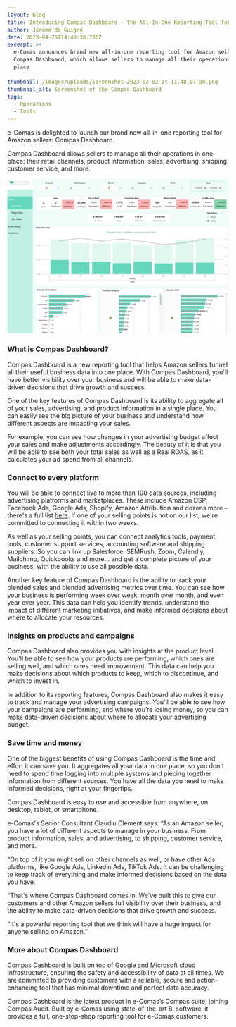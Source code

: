 ```yaml
---
layout: blog
title: Introducing Compas Dashboard - The All-In-One Reporting Tool for Amazon Sellers
author: Jérôme de Guigné
date: 2023-04-25T14:40:38.736Z
excerpt: >+
  e-Comas announces brand new all-in-one reporting tool for Amazon sellers,
  Compas Dashboard, which allows sellers to manage all their operations in one
  place

thumbnail: /images/uploads/screenshot-2023-02-03-at-11.48.07-am.png
thumbnail_alt: Screenshot of the Compas Dashboard
tags:
  - Operations
  - Tools
---
```

<!--StartFragment-->

e-Comas is delighted to launch our brand new all-in-one reporting tool for Amazon sellers: Compas Dashboard.

Compas Dashboard allows sellers to manage all their operations in one place: their retail channels, product information, sales, advertising, shipping, customer service, and more.

![Compas dashboard in action](/images/uploads/screenshot-2023-02-03-at-11.48.07-am-small.jpg)

### What is Compas Dashboard?

Compas Dashboard is a new reporting tool that helps Amazon sellers funnel all their useful business data into one place. With Compas Dashboard, you'll have better visibility over your business and will be able to make data-driven decisions that drive growth and success.

One of the key features of Compas Dashboard is its ability to aggregate all of your sales, advertising, and product information in a single place. You can easily see the big picture of your business and understand how different aspects are impacting your sales.

For example, you can see how changes in your advertising budget affect your sales and make adjustments accordingly. The beauty of it is that you will be able to see both your total sales as well as a Real ROAS, as it calculates your ad spend from all channels.

### Connect to every platform

You will be able to connect live to more than 100 data sources, including advertising platforms and marketplaces. These include Amazon DSP, Facebook Ads, Google Ads, Shopify, Amazon Attribution and dozens more – there's a full list [here](https://airtable.com/shrM73KUL3G0rrKP3). If one of your selling points is not on our list, we're committed to connecting it within two weeks.

As well as your selling points, you can connect analytics tools, payment tools, customer support services, accounting software and shipping suppliers. So you can link up Salesforce, SEMRush, Zoom, Calendly, Mailchimp, Quickbooks and more... and get a complete picture of your business, with the ability to use all possible data.

Another key feature of Compas Dashboard is the ability to track your blended sales and blended advertising metrics over time. You can see how your business is performing week over week, month over month, and even year over year. This data can help you identify trends, understand the impact of different marketing initiatives, and make informed decisions about where to allocate your resources.

### Insights on products and campaigns

Compas Dashboard also provides you with insights at the product level. You'll be able to see how your products are performing, which ones are selling well, and which ones need improvement. This data can help you make decisions about which products to keep, which to discontinue, and which to invest in.

In addition to its reporting features, Compas Dashboard also makes it easy to track and manage your advertising campaigns. You'll be able to see how your campaigns are performing, and where you’re losing money, so you can make data-driven decisions about where to allocate your advertising budget.

### Save time and money

One of the biggest benefits of using Compas Dashboard is the time and effort it can save you. It aggregates all your data in one place, so you don't need to spend time logging into multiple systems and piecing together information from different sources. You have all the data you need to make informed decisions, right at your fingertips.

Compas Dashboard is easy to use and accessible from anywhere, on desktop, tablet, or smartphone.

e-Comas's Senior Consultant Claudiu Clement says: “As an Amazon seller, you have a lot of different aspects to manage in your business. From product information, sales, and advertising, to shipping, customer service, and more.

“On top of it you might sell on other channels as well, or have other Ads platforms, like Google Ads, Linkedin Ads, TikTok Ads. It can be challenging to keep track of everything and make informed decisions based on the data you have.

“That's where Compas Dashboard comes in. We've built this to give our customers and other Amazon sellers full visibility over their business, and the ability to make data-driven decisions that drive growth and success.

“It's a powerful reporting tool that we think will have a huge impact for anyone selling on Amazon.”

### M﻿ore about Compas Dashboard

Compas Dashboard is built on top of Google and Microsoft cloud infrastructure, ensuring the safety and accessibility of data at all times. We are committed to providing customers with a reliable, secure and action-enhancing tool that has minimal downtime and perfect data accuracy. 

Compas Dashboard is the latest product in e-Comas’s Compas suite, joining Compas Audit. Built by e-Comas using state-of-the-art BI software, it provides a full, one-stop-shop reporting tool for e-Comas customers.